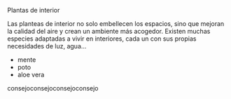 Plantas de interior

Las planteas de interior no solo embellecen los espacios,
sino que mejoran la calidad del aire y crean un ambiente más acogedor.
Existen muchas especies adaptadas a vivir en interiores,
cada un con sus propias necesidades de luz, agua...

- mente
- poto
- aloe vera

consejoconsejoconsejoconsejo